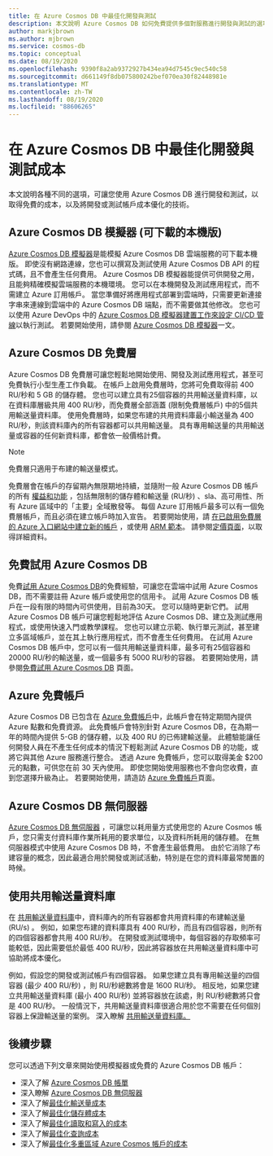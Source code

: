 ```yaml
---
title: 在 Azure Cosmos DB 中最佳化開發與測試
description: 本文說明 Azure Cosmos DB 如何免費提供多個對服務進行開發與測試的選項。
author: markjbrown
ms.author: mjbrown
ms.service: cosmos-db
ms.topic: conceptual
ms.date: 08/19/2020
ms.openlocfilehash: 9390f8a2ab9372927b434ea94d7545c9ec540c58
ms.sourcegitcommit: d661149f8db075800242bef070ea30f82448981e
ms.translationtype: MT
ms.contentlocale: zh-TW
ms.lasthandoff: 08/19/2020
ms.locfileid: "88606265"
---
```

# <a name="optimize-development-and-testing-cost-in-azure-cosmos-db"></a>在 Azure Cosmos DB 中最佳化開發與測試成本

本文說明各種不同的選項，可讓您使用 Azure Cosmos DB 進行開發和測試，以取得免費的成本，以及將開發或測試帳戶成本優化的技術。

## <a name="azure-cosmos-db-emulator-locally-downloadable-version"></a>Azure Cosmos DB 模擬器 (可下載的本機版)

[Azure Cosmos DB 模擬器](local-emulator.md)是能模擬 Azure Cosmos DB 雲端服務的可下載本機版。 即使沒有網路連線，您也可以撰寫及測試使用 Azure Cosmos DB API 的程式碼，且不會產生任何費用。 Azure Cosmos DB 模擬器能提供可供開發之用，且能夠精確模擬雲端服務的本機環境。 您可以在本機開發及測試應用程式，而不需建立 Azure 訂用帳戶。 當您準備好將應用程式部署到雲端時，只需要更新連接字串來連線到雲端中的 Azure Cosmos DB 端點，而不需要做其他修改。 您也可以使用 Azure DevOps 中的 [Azure Cosmos DB 模擬器建置工作來設定 CI/CD 管線](tutorial-setup-ci-cd.md)以執行測試。 若要開始使用，請參閱 [Azure Cosmos DB 模擬器](local-emulator.md)一文。

## <a name="azure-cosmos-db-free-tier"></a>Azure Cosmos DB 免費層

Azure Cosmos DB 免費層可讓您輕鬆地開始使用、開發及測試應用程式，甚至可免費執行小型生產工作負載。 在帳戶上啟用免費層時，您將可免費取得前 400 RU/秒和 5 GB 的儲存體。 您也可以建立具有25個容器的共用輸送量資料庫，以在資料庫層級共用 400 RU/秒，而免費層全部涵蓋 (限制免費層帳戶) 中的5個共用輸送量資料庫。 使用免費層時，如果您布建的共用資料庫最小輸送量為 400 RU/秒，則該資料庫內的所有容器都可以共用輸送量。 具有專用輸送量的共用輸送量或容器的任何新資料庫，都會依一般價格計費。

> [!NOTE]
> 免費層只適用于布建的輸送量模式。

免費層會在帳戶的存留期內無限期地持續，並隨附一般 Azure Cosmos DB 帳戶的所有 [權益和功能](introduction.md#key-benefits) ，包括無限制的儲存體和輸送量 (RU/秒) 、sla、高可用性、所有 Azure 區域中的「主要」全域散發等。 每個 Azure 訂用帳戶最多可以有一個免費層帳戶，而且必須在建立帳戶時加入宣告。 若要開始使用，請 [在已啟用免費層的 Azure 入口網站中建立新的帳戶](create-cosmosdb-resources-portal.md) ，或使用 [ARM 範本](manage-sql-with-resource-manager.md#free-tier)。 請參閱[定價頁面](https://azure.microsoft.com/pricing/details/cosmos-db/)，以取得詳細資料。

## <a name="try-azure-cosmos-db-for-free"></a>免費試用 Azure Cosmos DB

免費[試用 Azure Cosmos DB](https://azure.microsoft.com/try/cosmosdb/)的免費經驗，可讓您在雲端中試用 Azure Cosmos DB，而不需要註冊 Azure 帳戶或使用您的信用卡。 試用 Azure Cosmos DB 帳戶在一段有限的時間內可供使用，目前為30天。 您可以隨時更新它們。 試用 Azure Cosmos DB 帳戶可讓您輕鬆地評估 Azure Cosmos DB、建立及測試應用程式，或使用快速入門或教學課程。 您也可以建立示範、執行單元測試，甚至建立多區域帳戶，並在其上執行應用程式，而不會產生任何費用。 在試用 Azure Cosmos DB 帳戶中，您可以有一個共用輸送量資料庫，最多可有25個容器和 20000 RU/秒的輸送量，或一個最多有 5000 RU/秒的容器。 若要開始使用，請參閱[免費試用 Azure Cosmos DB](https://azure.microsoft.com/try/cosmosdb/) 頁面。

## <a name="azure-free-account"></a>Azure 免費帳戶

Azure Cosmos DB 已包含在 [Azure 免費帳戶](https://azure.microsoft.com/free)中，此帳戶會在特定期間內提供 Azure 點數和免費資源。 此免費帳戶會特別針對 Azure Cosmos DB，在為期一年的時間內提供 5-GB 的儲存體，以及 400 RU 的已佈建輸送量。 此體驗能讓任何開發人員在不產生任何成本的情況下輕鬆測試 Azure Cosmos DB 的功能，或將它與其他 Azure 服務進行整合。 透過 Azure 免費帳戶，您可以取得美金 $200 元的點數，可供您在前 30 天內使用。 即使您開始使用服務也不會向您收費，直到您選擇升級為止。 若要開始使用，請造訪 [Azure 免費帳戶](https://azure.microsoft.com/free)頁面。

## <a name="azure-cosmos-db-serverless"></a>Azure Cosmos DB 無伺服器

[Azure Cosmos DB 無伺服器](serverless.md) ，可讓您以耗用量方式使用您的 Azure Cosmos 帳戶，您只需支付資料庫作業所耗用的要求單位，以及資料所耗用的儲存體。 在無伺服器模式中使用 Azure Cosmos DB 時，不會產生最低費用。 由於它消除了布建容量的概念，因此最適合用於開發或測試活動，特別是在您的資料庫最常閒置的時候。

## <a name="use-shared-throughput-databases"></a>使用共用輸送量資料庫

在 [共用輸送量資料庫](set-throughput.md#set-throughput-on-a-database)中，資料庫內的所有容器都會共用資料庫的布建輸送量 (RU/s) 。 例如，如果您布建的資料庫具有 400 RU/秒，而且有四個容器，則所有的四個容器都會共用 400 RU/秒。 在開發或測試環境中，每個容器的存取頻率可能較低，因此需要低於最低 400 RU/秒，因此將容器放在共用輸送量資料庫中可協助將成本優化。

例如，假設您的開發或測試帳戶有四個容器。 如果您建立具有專用輸送量的四個容器 (最少 400 RU/秒) ，則 RU/秒總數將會是 1600 RU/秒。 相反地，如果您建立共用輸送量資料庫 (最小 400 RU/秒) 並將容器放在該處，則 RU/秒總數將只會是 400 RU/秒。 一般情況下，共用輸送量資料庫很適合用於您不需要在任何個別容器上保證輸送量的案例。  深入瞭解 [共用輸送量資料庫。](set-throughput.md#set-throughput-on-a-database)

## <a name="next-steps"></a>後續步驟

您可以透過下列文章來開始使用模擬器或免費的 Azure Cosmos DB 帳戶：

* 深入了解 [Azure Cosmos DB 帳單](understand-your-bill.md)
* 深入瞭解 [Azure Cosmos DB 無伺服器](serverless.md)
* 深入了解[最佳化輸送量成本](optimize-cost-throughput.md)
* 深入了解[最佳化儲存體成本](optimize-cost-storage.md)
* 深入了解[最佳化讀取和寫入的成本](optimize-cost-reads-writes.md)
* 深入了解[最佳化查詢成本](optimize-cost-queries.md)
* 深入了解[最佳化多重區域 Azure Cosmos 帳戶的成本](optimize-cost-regions.md)
